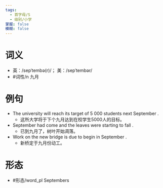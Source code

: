 ```yaml
---
tags:
  - 首字母/S
  - 级别/小学
掌握: false
模糊: false
---
```

# 词义
- 英：/sepˈtembə(r)/； 美：/sepˈtembər/
- #词性/n  九月
# 例句
- The university will reach its target of 5 000 students next September .
	- 这所大学将于下个九月达到在校学生5000人的目标。
- September had come and the leaves were starting to fall .
	- 已到九月了，树叶开始凋落。
- Work on the new bridge is due to begin in September .
	- 新桥定于九月份动工。
# 形态
- #形态/word_pl Septembers
